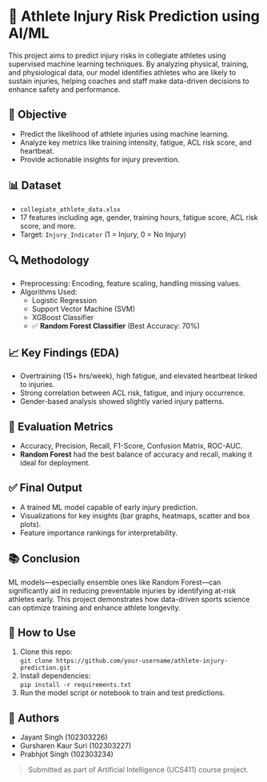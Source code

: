 # 🏃 Athlete Injury Risk Prediction using AI/ML

This project aims to predict injury risks in collegiate athletes using supervised machine learning techniques. By analyzing physical, training, and physiological data, our model identifies athletes who are likely to sustain injuries, helping coaches and staff make data-driven decisions to enhance safety and performance.

## 📌 Objective
- Predict the likelihood of athlete injuries using machine learning.
- Analyze key metrics like training intensity, fatigue, ACL risk score, and heartbeat.
- Provide actionable insights for injury prevention.

## 📊 Dataset
- `collegiate_athlete_data.xlsx`  
- 17 features including age, gender, training hours, fatigue score, ACL risk score, and more.
- Target: `Injury_Indicator` (1 = Injury, 0 = No Injury)

## 🔍 Methodology
- Preprocessing: Encoding, feature scaling, handling missing values.
- Algorithms Used:
  - Logistic Regression
  - Support Vector Machine (SVM)
  - XGBoost Classifier
  - ✅ **Random Forest Classifier** (Best Accuracy: 70%)

## 📈 Key Findings (EDA)
- Overtraining (15+ hrs/week), high fatigue, and elevated heartbeat linked to injuries.
- Strong correlation between ACL risk, fatigue, and injury occurrence.
- Gender-based analysis showed slightly varied injury patterns.

## 📌 Evaluation Metrics
- Accuracy, Precision, Recall, F1-Score, Confusion Matrix, ROC-AUC.
- **Random Forest** had the best balance of accuracy and recall, making it ideal for deployment.

## ✅ Final Output
- A trained ML model capable of early injury prediction.
- Visualizations for key insights (bar graphs, heatmaps, scatter and box plots).
- Feature importance rankings for interpretability.

## 📚 Conclusion
ML models—especially ensemble ones like Random Forest—can significantly aid in reducing preventable injuries by identifying at-risk athletes early. This project demonstrates how data-driven sports science can optimize training and enhance athlete longevity.

## 🚀 How to Use
1. Clone this repo:  
   `git clone https://github.com/your-username/athlete-injury-prediction.git`
2. Install dependencies:  
   `pip install -r requirements.txt`
3. Run the model script or notebook to train and test predictions.

## 📎 Authors
- Jayant Singh (102303226)
- Gursharen Kaur Suri (102303227)
- Prabhjot Singh (102303234)

> Submitted as part of Artificial Intelligence (UCS411) course project.

